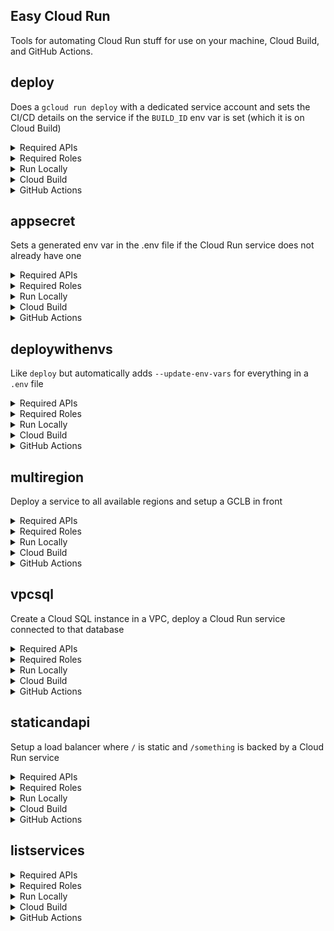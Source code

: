 Easy Cloud Run
--------------

Tools for automating Cloud Run stuff for use on your machine, Cloud Build, and GitHub Actions.


## deploy

Does a `gcloud run deploy` with a dedicated service account and sets the CI/CD details on the service if the `BUILD_ID` env var is set (which it is on Cloud Build)

<details>
    <summary>Required APIs</summary>

- [run.googleapis.com](https://console.cloud.google.com/apis/library/run.googleapis.com)
- [containerregistry.googleapis.com](https://console.cloud.google.com/apis/library/containerregistry.googleapis.com)
</details>

<details>
    <summary>Required Roles</summary>

| Name | Role |
|------|------|
|Security Admin|`roles/iam.securityAdmin`|
|Service Account Admin|`roles/iam.serviceAccountAdmin`|
|Cloud Run Admin|`roles/run.admin`|
|Service Account User|`roles/iam.serviceAccountUser`|
</details>

<details>
    <summary>Run Locally</summary>

```
export PROJECT_ID=YOUR_PROJECT_ID
export IMAGE_NAME=YOUR_GCR_IMAGE_NAME # gcr.io/YOUR_PROJECT/IMAGE_NAME
export IMAGE_VERSION=OPTIONAL_IMAGE_VERSION
export REGION=us-central1 # or whatever region you want
export DEPLOY_OPTS=OPTIONAL_DEPLOY_OPTIONS
export ROLES=OPTIONAL_ROLES_COMMA_SEPARATED
export GOOGLE_APPLICATION_CREDENTIALS=YOUR_TEST_CREDS_JSON

docker run --rm \
  -ePROJECT_ID=$PROJECT_ID \
  -eIMAGE_NAME=$IMAGE_NAME \
  -eIMAGE_VERSION=$IMAGE_VERSION \
  -eREGION=$REGION \
  -eDEPLOY_OPTS=$DEPLOY_OPTS \
  -eROLES=$ROLES \
  -eCLOUDSDK_AUTH_CREDENTIAL_FILE_OVERRIDE=/certs/svc_account.json \
  -v$GOOGLE_APPLICATION_CREDENTIALS:/certs/svc_account.json \
  --entrypoint=deploy \
  ghcr.io/jamesward/easycloudruneasycloudrun
```
</details>

<details>
    <summary>Cloud Build</summary>

```yaml
steps:
  - name: ghcr.io/jamesward/easycloudrun
    entrypoint: deploy
    env:
      - 'PROJECT_ID=$PROJECT_ID'
      - 'BUILD_ID=$BUILD_ID'
      - 'COMMIT_SHA=$COMMIT_SHA'
      - 'IMAGE_NAME=$REPO_NAME'
      - 'IMAGE_VERSION=$COMMIT_SHA'
      - 'REGION=YOUR_REGION'
      - 'DEPLOY_OPTS=OPTIONAL_DEPLOY_OPTIONS'
      - 'ROLES=OPTIONAL_ROLES_COMMA_SEPARATED'
```
</details>

<details>
    <summary>GitHub Actions</summary>

Setup GitHub Actions secrets: `GCP_PROJECT`, `GCP_CREDENTIALS` (the JSON for a service account with the required roles), `GCP_REGION`

```yaml
steps:
  - name: Setup gcloud
    uses: google-github-actions/setup-gcloud@v0.2
    with:
      project_id: ${{ secrets.GCP_PROJECT }}
      service_account_key: ${{ secrets.GCP_CREDENTIALS }}
      export_default_credentials: true

  - name: Deploy
    uses: jamesward/easycloudrun/deploy@main
    env:
      PROJECT_ID: ${{ secrets.GCP_PROJECT }}
      COMMIT_SHA: ${{ github.sha }}
      IMAGE_NAME: ${{ github.event.repository.name }}
      IMAGE_VERSION: ${{ github.sha }}
      REGION: ${{ secrets.GCP_REGION }}
```
</details>


## appsecret

Sets a generated env var in the .env file if the Cloud Run service does not already have one

<details>
    <summary>Required APIs</summary>

- [run.googleapis.com](https://console.cloud.google.com/apis/library/run.googleapis.com)
</details>

<details>
    <summary>Required Roles</summary>

| Name | Role |
|------|------|
|Cloud Run Admin|`roles/run.admin`|
</details>

<details>
    <summary>Run Locally</summary>

```
export PROJECT_ID=YOUR_PROJECT_ID
export IMAGE_NAME=YOUR_GCR_IMAGE_NAME # gcr.io/YOUR_PROJECT/IMAGE_NAME
export ENV_NAME=YOUR_SECRETS_ENV_NAME
export REGION=YOUR_REGION
export GOOGLE_APPLICATION_CREDENTIALS=YOUR_TEST_CREDS_JSON

# todo: need a way to read the env file out
docker run --rm \
  -ePROJECT_ID=$PROJECT_ID \
  -eIMAGE_NAME=$IMAGE_NAME \
  -eENV_NAME=$ENV_NAME \
  -eREGION=$REGION \
  -eCLOUDSDK_AUTH_CREDENTIAL_FILE_OVERRIDE=/certs/svc_account.json \
  -v$GOOGLE_APPLICATION_CREDENTIALS:/certs/svc_account.json \
  --entrypoint=appsecret \
  ghcr.io/jamesward/easycloudrun
```
</details>

<details>
    <summary>Cloud Build</summary>

```yaml
steps:
  - name: ghcr.io/jamesward/easycloudrun
    entrypoint: appsecret
    env:
      - 'PROJECT_ID=$PROJECT_ID'
      - 'IMAGE_NAME=$REPO_NAME'
      - 'ENV_NAME=YOUR_ENV_NAME'
      - 'REGION=YOUR_REGION'
```
</details>

<details>
    <summary>GitHub Actions</summary>

    TODO
</details>


## deploywithenvs

Like `deploy` but automatically adds `--update-env-vars` for everything in a `.env` file

<details>
    <summary>Required APIs</summary>

- [run.googleapis.com](https://console.cloud.google.com/apis/library/run.googleapis.com)
- [containerregistry.googleapis.com](https://console.cloud.google.com/apis/library/containerregistry.googleapis.com)
</details>

<details>
    <summary>Required Roles</summary>

| Name | Role |
|------|------|
|Security Admin|`roles/iam.securityAdmin`|
|Service Account Admin|`roles/iam.serviceAccountAdmin`|
|Cloud Run Admin|`roles/run.admin`|
|Service Account User|`roles/iam.serviceAccountUser`|
</details>

<details>
    <summary>Run Locally</summary>

```
export PROJECT_ID=YOUR_PROJECT_ID
export IMAGE_NAME=YOUR_GCR_IMAGE_NAME # gcr.io/YOUR_PROJECT/IMAGE_NAME
export IMAGE_VERSION=OPTIONAL_IMAGE_VERSION
export REGION=us-central1 # or whatever region you want
export DEPLOY_OPTS=OPTIONAL_DEPLOY_OPTIONS
export ROLES=OPTIONAL_ROLES_COMMA_SEPARATED
export GOOGLE_APPLICATION_CREDENTIALS=YOUR_TEST_CREDS_JSON

docker run --rm \
    -ePROJECT_ID=$PROJECT_ID \
    -eIMAGE_NAME=$IMAGE_NAME \
    -eIMAGE_VERSION=$IMAGE_VERSION \
    -eREGION=$REGION \
    -eDEPLOY_OPTS=$DEPLOY_OPTS \
    -eROLES=$ROLES \
    -eCLOUDSDK_AUTH_CREDENTIAL_FILE_OVERRIDE=/certs/svc_account.json \
    -v$GOOGLE_APPLICATION_CREDENTIALS:/certs/svc_account.json \
    --entrypoint=deploywithenvs \
    ghcr.io/jamesward/easycloudrun
```
</details>

<details>
    <summary>Cloud Build</summary>

```yaml
steps:
- name: ghcr.io/jamesward/easycloudrun
  entrypoint: deploywithenvs
  env:
    - 'PROJECT_ID=$PROJECT_ID'
    - 'BUILD_ID=$BUILD_ID'
    - 'COMMIT_SHA=$COMMIT_SHA'
    - 'IMAGE_NAME=$REPO_NAME'
    - 'IMAGE_VERSION=$COMMIT_SHA'
    - 'REGION=YOUR_REGION'
    - 'DEPLOY_OPTS=OPTIONAL_DEPLOY_OPTIONS'
    - 'ROLES=OPTIONAL_ROLES_COMMA_SEPARATED'
```
</details>

<details>
    <summary>GitHub Actions</summary>

    TODO
</details>


## multiregion

Deploy a service to all available regions and setup a GCLB in front

<details>
    <summary>Required APIs</summary>

- [servicenetworking.googleapis.com](https://console.cloud.google.com/apis/library/servicenetworking.googleapis.com)
- [sqladmin.googleapis.com](https://console.cloud.google.com/apis/library/sqladmin.googleapis.com)
- [vpcaccess.googleapis.com](https://console.cloud.google.com/apis/library/vpcaccess.googleapis.com)
- [run.googleapis.com](https://console.cloud.google.com/apis/library/run.googleapis.com)
- [containerregistry.googleapis.com](https://console.cloud.google.com/apis/library/containerregistry.googleapis.com)
</details>

<details>
    <summary>Required Roles</summary>

| Name | Role |
|------|------|
|Security Admin|`roles/iam.securityAdmin`|
|Service Account Admin|`roles/iam.serviceAccountAdmin`|
|Cloud Run Admin|`roles/run.admin`|
|Compute Network Admin|`roles/compute.networkAdmin`|
|Compute Instance Admin|`roles/compute.instanceAdmin.v1`|
|Service Account User|`roles/iam.serviceAccountUser`|
</details>

<details>
    <summary>Run Locally</summary>

```
export PROJECT_ID=YOUR_PROJECT_ID
export IMAGE_NAME=YOUR_GCR_IMAGE_NAME # gcr.io/YOUR_PROJECT/IMAGE_NAME
export IMAGE_VERSION=OPTIONAL_IMAGE_VERSION
export DEPLOY_OPTS=OPTIONAL_DEPLOY_OPTIONS
export ROLES=OPTIONAL_ROLES_COMMA_SEPARATED
export DOMAINS=YOUR_DOMAIN
export GOOGLE_APPLICATION_CREDENTIALS=YOUR_TEST_CREDS_JSON

docker run --rm \
    -ePROJECT_ID=$PROJECT_ID \
    -eIMAGE_NAME=$IMAGE_NAME \
    -eIMAGE_VERSION=$IMAGE_VERSION \
    -eDEPLOY_OPTS=$DEPLOY_OPTS \
    -eROLES=$ROLES \
    -eDOMAINS=$DOMAINS \
    -eCLOUDSDK_AUTH_CREDENTIAL_FILE_OVERRIDE=/certs/svc_account.json \
    -v$GOOGLE_APPLICATION_CREDENTIALS:/certs/svc_account.json \
    --entrypoint=multiregion \
    ghcr.io/jamesward/easycloudrun
```
</details>

<details>
    <summary>Cloud Build</summary>

```yaml
steps:
  - name: ghcr.io/jamesward/easycloudrun
    entrypoint: multiregion
    env:
      - 'PROJECT_ID=$PROJECT_ID'
      - 'BUILD_ID=$BUILD_ID'
      - 'COMMIT_SHA=$COMMIT_SHA'
      - 'IMAGE_NAME=$REPO_NAME'
      - 'IMAGE_VERSION=$COMMIT_SHA'
      - 'DEPLOY_OPTS=OPTIONAL_DEPLOY_OPTIONS'
      - 'ROLES=OPTIONAL_ROLES_COMMA_SEPARATED'
      - 'DOMAINS=YOUR_DOMAIN'
```
</details>

<details>
    <summary>GitHub Actions</summary>

    TODO
</details>


## vpcsql

Create a Cloud SQL instance in a VPC, deploy a Cloud Run service connected to that database

<details>
    <summary>Required APIs</summary>

- [servicenetworking.googleapis.com](https://console.cloud.google.com/apis/library/servicenetworking.googleapis.com)
- [sqladmin.googleapis.com](https://console.cloud.google.com/apis/library/sqladmin.googleapis.com)
- [vpcaccess.googleapis.com](https://console.cloud.google.com/apis/library/vpcaccess.googleapis.com)
- [run.googleapis.com](https://console.cloud.google.com/apis/library/run.googleapis.com)
- [containerregistry.googleapis.com](https://console.cloud.google.com/apis/library/containerregistry.googleapis.com)
</details>

<details>
    <summary>Required Roles</summary>

| Name | Role |
|------|------|
|Compute Network Admin|`roles/compute.networkAdmin`|
|Compute Instance Admin|`roles/compute.instanceAdmin.v1`|
|Cloud SQL Admin|`roles/cloudsql.admin`|
|Service Account User|`roles/iam.serviceAccountUser`|
|Serverless VPC Access Admin|`roles/vpcaccess.admin`|
</details>

<details>
    <summary>Run Locally</summary>

```
export PROJECT_ID=YOUR_PROJECT_ID
export IMAGE_NAME=YOUR_GCR_IMAGE_NAME # gcr.io/YOUR_PROJECT/IMAGE_NAME
export REGION=YOUR_REGION
export DB_VERSION=YOUR_DB_VERSION # like: POSTGRES_13
export DB_TIER=YOUR_DB_TIER # like: db-f1-micro
export DB_INIT_ARGS=OPTIONAL_CONTAINER_ARGS_FOR_DB_INIT
export GOOGLE_APPLICATION_CREDENTIALS=YOUR_TEST_CREDS_JSON

docker run --rm \
  -ePROJECT_ID=$PROJECT_ID \
  -eIMAGE_NAME=$IMAGE_NAME \
  -eREGION=$REGION \
  -eDB_VERSION=$DB_VERSION \
  -eDB_TIER=$DB_TIER \
  -eDB_INIT_ARGS=$DB_INIT_ARGS \
  -eCLOUDSDK_AUTH_CREDENTIAL_FILE_OVERRIDE=/certs/svc_account.json \
  -v$GOOGLE_APPLICATION_CREDENTIALS:/certs/svc_account.json \
  --entrypoint=vpcsql \
  ghcr.io/jamesward/easycloudrun
```
</details>

<details>
    <summary>Cloud Build</summary>

```yaml
steps:
  - name: ghcr.io/jamesward/easycloudrun
    entrypoint: vpcsql
    env:
      - 'PROJECT_ID=$PROJECT_ID'
      - 'IMAGE_NAME=$REPO_NAME'
      - 'REGION=YOUR_REGION'
      - 'DB_VERSION=YOUR_DB_VERSION'
      - 'DB_TIER=YOUR_DB_TIER'
      - 'DB_INIT_ARGS=OPTIONAL_CONTAINER_ARGS_FOR_DB_INIT'

timeout: 30m
```
</details>

<details>
    <summary>GitHub Actions</summary>

    TODO
</details>


## staticandapi

Setup a load balancer where `/` is static and `/something` is backed by a Cloud Run service

<details>
    <summary>Required APIs</summary>

- [servicenetworking.googleapis.com](https://console.cloud.google.com/apis/library/servicenetworking.googleapis.com)
- [run.googleapis.com](https://console.cloud.google.com/apis/library/run.googleapis.com)
- [containerregistry.googleapis.com](https://console.cloud.google.com/apis/library/containerregistry.googleapis.com)
</details>

<details>
    <summary>Required Roles</summary>

| Name | Role |
|------|------|
|Compute Network Admin|`roles/compute.networkAdmin`|
|Service Account User|`roles/iam.serviceAccountUser`|
|Cloud Run Admin|`roles/run.admin`|
</details>

<details>
    <summary>Run Locally</summary>

```
export PROJECT_ID=YOUR_PROJECT_ID
export IMAGE_NAME=YOUR_GCR_IMAGE_NAME # gcr.io/YOUR_PROJECT/IMAGE_NAME
export REGION=YOUR_REGION
export DOMAINS=YOUR_DOMAINS
export FILE_PATH=YOUR_FILE_PATH
export API_PATH=YOUR_API_PATH # Defaults to /api
export GOOGLE_APPLICATION_CREDENTIALS=YOUR_TEST_CREDS_JSON

docker run --rm \
  -ePROJECT_ID=$PROJECT_ID \
  -eIMAGE_NAME=$IMAGE_NAME \
  -eREGION=$REGION \
  -eDOMAINS=$DOMAINS \
  -eFILE_PATH=$FILE_PATH \
  -eAPI_PATH=$API_PATH \
  -eCLOUDSDK_AUTH_CREDENTIAL_FILE_OVERRIDE=/certs/svc_account.json \
  -v$GOOGLE_APPLICATION_CREDENTIALS:/certs/svc_account.json \
  --entrypoint=staticandapi \
  ghcr.io/jamesward/easycloudrun
```
</details>

<details>
    <summary>Cloud Build</summary>

```yaml
steps:
  - name: ghcr.io/jamesward/easycloudrun
    entrypoint: staticandapi
    env:
      - 'PROJECT_ID=$PROJECT_ID'
      - 'IMAGE_NAME=$REPO_NAME'
      - 'REGION=YOUR_REGION'
      - 'DOMAINS=YOUR_DOMAINS'
      - 'FILE_PATH=YOUR_PATH_TO_STATIC_FILES'
      - 'API_PATH=YOUR_PATH_TO_ROUTE_TO_CLOUD_RUN'
```
</details>

<details>
    <summary>GitHub Actions</summary>

    TODO
</details>


## listservices

<details>
    <summary>Required APIs</summary>

- [run.googleapis.com](https://console.cloud.google.com/apis/library/run.googleapis.com)
</details>

<details>
    <summary>Required Roles</summary>

| Name | Role |
|------|------|
|Cloud Run Admin|`roles/run.admin`|
</details>

<details>
    <summary>Run Locally</summary>

```
export GOOGLE_APPLICATION_CREDENTIALS=YOUR_TEST_CREDS_JSON
export PROJECT_ID=YOUR_PROJECT_ID

docker run --rm \
  -ePROJECT_ID=$PROJECT_ID
  -eCLOUDSDK_AUTH_CREDENTIAL_FILE_OVERRIDE=/certs/svc_account.json \
  -v$GOOGLE_APPLICATION_CREDENTIALS:/certs/svc_account.json \
  --entrypoint=listservices \
  ghcr.io/jamesward/easycloudrun
```
</details>

<details>
    <summary>Cloud Build</summary>

```yaml
steps:
  - name: ghcr.io/jamesward/easycloudrun
    entrypoint: listservices
    env:
      - 'PROJECT_ID=$PROJECT_ID'
```
</details>

<details>
    <summary>GitHub Actions</summary>

    TODO
</details>
